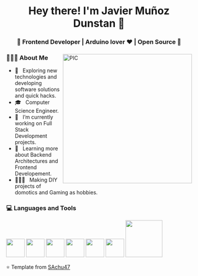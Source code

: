 <h1 align="center">Hey there! I'm Javier Muñoz Dunstan 👋 </h1>
<h3 align="center">🚀 Frontend Developer | Arduino lover ♥ | Open Source 🚀</h3>
<div>
    <img width="auto" align="right" alt="PIC" height="350px" src="https://media.giphy.com/media/lP8xu5t2DLGG045H8F/giphy.gif"/>
<div align="left"> 
  <h3> 👨🏻‍💻 About Me </h3>

  - 🤔 &nbsp; Exploring new technologies and developing software solutions and quick hacks.
  - 🎓 &nbsp; Computer Science Engineer.
  - 💼 &nbsp; I’m currently working on Full Stack Development projects.
  - 🌱 &nbsp; Learning more about Backend Architectures and Frontend Developement.
  - 👷🏻‍♂️ &nbsp; Making DIY projects of domotics and Gaming as hobbies.  
</div> 
</div>

<div>
  <h3> 💻 Languages and Tools </h3>
  <p>
    <img width="50" src="https://media3.giphy.com/media/ln7z2eWriiQAllfVcn/200w.webp">
    <img width="50" src="https://media.giphy.com/media/XEDIHHp3i8bVoEdxd7/giphy.gif">
    <img width="50" src="https://i.giphy.com/media/IdyAQJVN2kVPNUrojM/200.webp">
    <img width="50" src="https://media3.giphy.com/media/kdFc8fubgS31b8DsVu/giphy.webp">
    <img width="50" src="https://media.giphy.com/media/a7Ik5hjrFQuxiPKFZO/giphy.gif">
    <img width="50" src="https://media.giphy.com/media/Ri2TUcKlaOcaDBxFpY/giphy.gif">
    <img width="100" src="https://media.giphy.com/media/kH1DBkPNyZPOk0BxrM/giphy.gif">
  <p>
</div> 

⭐️ Template from [SAchu47](https://github.com/SAchu47)
